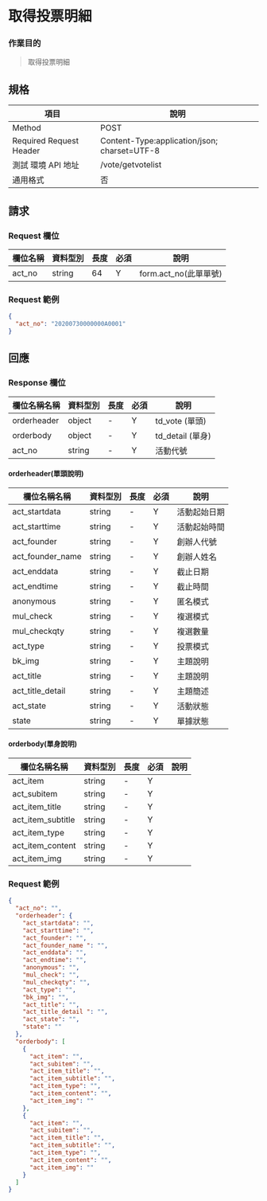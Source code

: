 # 取得投票明細

### 作業目的

> 取得投票明細

## 規格

| 項目                    | 說明                                         |
| ----------------------- | -------------------------------------------- |
| Method                  | POST                                         |
| Required Request Header | Content-Type:application/json; charset=UTF-8 |
| 測試 環境 API 地址      | /vote/getvotelist                            |
| 通用格式                | 否                                           |

## 請求

### Request 欄位

| 欄位名稱 | 資料型別 | 長度 | 必須 | 說明                  |
| -------- | -------- | ---- | ---- | --------------------- |
| act_no   | string   | 64   | Y    | form.act_no(此單單號) |

### Request 範例

```json
{
  "act_no": "20200730000000A0001"
}
```

## 回應

### Response 欄位

| 欄位名稱名稱 | 資料型別 | 長度 | 必須 | 說明             |
| ------------ | -------- | ---- | ---- | ---------------- |
| orderheader  | object   | -    | Y    | td_vote (單頭)   |
| orderbody    | object   | -    | Y    | td_detail (單身) |
| act_no       | string   | -    | Y    | 活動代號         |

#### orderheader(單頭說明)

| 欄位名稱名稱     | 資料型別 | 長度 | 必須 | 說明         |
| ---------------- | -------- | ---- | ---- | ------------ |
| act_startdata    | string   | -    | Y    | 活動起始日期 |
| act_starttime    | string   | -    | Y    | 活動起始時間 |
| act_founder      | string   | -    | Y    | 創辦人代號   |
| act_founder_name | string   | -    | Y    | 創辦人姓名   |
| act_enddata      | string   | -    | Y    | 截止日期     |
| act_endtime      | string   | -    | Y    | 截止時間     |
| anonymous        | string   | -    | Y    | 匿名模式     |
| mul_check        | string   | -    | Y    | 複選模式     |
| mul_checkqty     | string   | -    | Y    | 複選數量     |
| act_type         | string   | -    | Y    | 投票模式     |
| bk_img           | string   | -    | Y    | 主題說明     |
| act_title        | string   | -    | Y    | 主題說明     |
| act_title_detail | string   | -    | Y    | 主題簡述     |
| act_state        | string   | -    | Y    | 活動狀態     |
| state            | string   | -    | Y    | 單據狀態     |

#### orderbody(單身說明)

| 欄位名稱名稱      | 資料型別 | 長度 | 必須 | 說明 |
| ----------------- | -------- | ---- | ---- | ---- |
| act_item          | string   | -    | Y    |      |
| act_subitem       | string   | -    | Y    |      |
| act_item_title    | string   | -    | Y    |      |
| act_item_subtitle | string   | -    | Y    |      |
| act_item_type     | string   | -    | Y    |      |
| act_item_content  | string   | -    | Y    |      |
| act_item_img      | string   | -    | Y    |      |

### Request 範例

```json
{
  "act_no": "",
  "orderheader": {
    "act_startdata": "",
    "act_starttime": "",
    "act_founder": "",
    "act_founder_name ": "",
    "act_enddata": "",
    "act_endtime": "",
    "anonymous": "",
    "mul_check": "",
    "mul_checkqty": "",
    "act_type": "",
    "bk_img": "",
    "act_title": "",
    "act_title_detail ": "",
    "act_state": "",
    "state": ""
  },
  "orderbody": [
    {
      "act_item": "",
      "act_subitem": "",
      "act_item_title": "",
      "act_item_subtitle": "",
      "act_item_type": "",
      "act_item_content": "",
      "act_item_img": ""
    },
    {
      "act_item": "",
      "act_subitem": "",
      "act_item_title": "",
      "act_item_subtitle": "",
      "act_item_type": "",
      "act_item_content": "",
      "act_item_img": ""
    }
  ]
}
```
